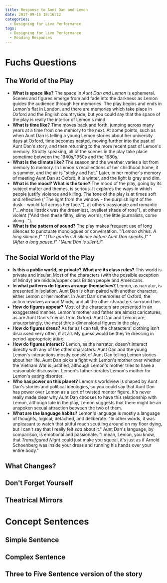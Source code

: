 ```yaml
---
title: Response to Aunt Dan and Lemon
date: 2017-09-16 18:16:12
categories:
  - Designing for Live Performance
tags:
  - Designing for Live Performance
  - Reading Responses
---
```


# Fuchs Questions

## The World of the Play

* **What is space like?** The space in _Aunt Dan and Lemon_ is ephemeral. Scenes and figures emerge from and fade into the darkness as Lemon guides the audience through her memories. The play begins and ends in Lemon's flat in London, and there are memories which take place in Oxford and the English countryside, but you could say that the space of the play is really the interior of Lemon's mind.
* **What is time like?** Time moves back and forth, jumping across many years at a time from one memory to the next. At some points, such as when Aunt Dan is telling a young Lemon stories about her university days at Oxford, time becomes nested, moving further into the past of Aunt Dan's story, and then returning to the more recent past of Lemon's memory. Strictly speaking, all of the scenes in the play take place sometime between the 1940s/1950s and the 1980s.
* **What is the climate like?** The season and the weather varies a lot from memory to memory. In Lemon's recollections of her childhood home, it is summer, and the air is "sticky and hot." Later, in her mother's memory of meeting Aunt Dan at Oxford, it is winter, and the light is gray and dim.
* **What is the mood? What is the tone?** The mood of the play, going by its subject matter and themes, is serious. It explores the ways in which people justify violence and killing. The tone of the play is at times soft and reflective ("The light from the window - the purplish light of the dusk - would fall across her face."), at others passionate and romantic ("...whose lipstick was the dreamiest, loveliest shade of rose"), at others violent ("And then these filthy, slimy worms, the little journalists, come along...").
* **What is the pattern of sound?** The play makes frequent use of long silences to punctuate monologues or conversation. "_(Lemon drinks. A long silence.)_"  "_(The garden. A silence before Aunt Dan speaks.)_" "_(After a long pause.)_" "_(Aunt Dan is silent.)_"

## The Social World of the Play

* **Is this a public world, or private? What are its class rules?** This world is private and insular. Most of the characters (with the possible exception of Mindy) are middle/upper class British people and Americans.
* **In what patterns do figures arrange themselves?** Lemon, as narrator, is presented in isolation. Aunt Dan is often paired with another character, either Lemon or her mother. In Aunt Dan's memories of Oxford, the action revolves around Mindy, and all the other characters surround her.
* **How do figures appear?** Most of the characters are presented in an exaggerated manner. Lemon's mother and father are almost caricatures, as are Aunt Dan's friends from Oxford. Aunt Dan and Lemon are, unsurprisingly, the most three-dimensional figures in the play.
* **How do figures dress?** As far as I can tell, the characters' clothing isn't discussed very often, if at all. My guess would be they're dressing in period-appropriate attire.
* **How do figures interact?** Lemon, as the narrator, doesn't interact directly with any of the other characters. Aunt Dan and the young Lemon's interactions mostly consist of Aunt Dan telling Lemon stories about her life. Aunt Dan picks a fight with Lemon's mother over whether the Vietnam War is justified, although Lemon's mother tries to have a reasonable discussion. Lemon's father berates Lemon's mother for Lemon's eating disorder.
* **Who has power on this planet?** Lemon's worldview is shaped by Aunt Dan's stories and political ideologies, so you could say that Aunt Dan has power over Lemon as a sort of twisted mentor figure. It's never really made clear why Aunt Dan chooses to have this relationship with Lemon, although late in the play, Lemon suggests that there might be an unspoken sexual attraction between the two of them.
* **What are the language habits?** Lemon's language is mostly a language of thoughts, logical, detached, and deliberate. "In other words, it was unpleasant to watch that pitiful roach scuttling around on my floor dying, but I can't say that I really felt _sad_ about it." Aunt Dan's language, by comparison, is emotional and passionate. "I mean, Lemon, you know, that _Transifgured Night_ could just make you squeal, it's just as if Arnold Schoenberg was inside your dress and running his hands over your entire body."

## What Changes?

## Don't Forget Yourself

## Theatrical Mirrors

# Concept Sentences

## Simple Sentence

## Complex Sentence

## Three to Five Sentence version of the story
